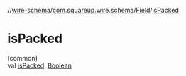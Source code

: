 //[wire-schema](../../../index.md)/[com.squareup.wire.schema](../index.md)/[Field](index.md)/[isPacked](is-packed.md)

# isPacked

[common]\
val [isPacked](is-packed.md): [Boolean](https://kotlinlang.org/api/latest/jvm/stdlib/kotlin/-boolean/index.html)
